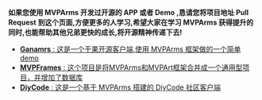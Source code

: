 **如果您使用 **MVPArms** 开发过开源的 **APP** 或者 **Demo** ,恳请您将项目地址 **Pull Request** 到这个页面,方便更多的人学习,希望大家在学习  **MVPArms** 获得提升的同时,也能帮助其他兄弟更快的成长,将开源精神传递下去!**

<!-- 格式为: [**项目名字** : 项目描述](项目地址) -->
* [**Ganamrs** : 这是一个干果开源客户端,使用 MVPArms 框架做的一个简单 demo ](https://github.com/lianhuo/Ganamrs)
* [**MVPFrames** : 这个项目是将MVPArms和MVPArt框架合并成一个通用型项目，并增加了数据库](https://github.com/DesignQu/MVPFrames)
* [**DiyCode** : 这是一个基于 MVPArms 搭建的 DiyCode 社区客户端](https://github.com/linsneider/DiyCodeAndroid)
